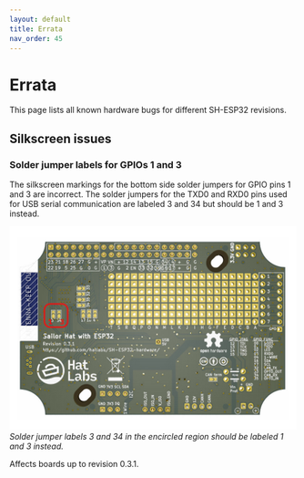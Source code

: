 ```yaml
---
layout: default
title: Errata
nav_order: 45
---
```


# Errata

This page lists all known hardware bugs for different SH-ESP32 revisions.

## Silkscreen issues

### Solder jumper labels for GPIOs 1 and 3

The silkscreen markings for the bottom side solder jumpers for GPIO pins 1 and 3 are incorrect.
The solder jumpers for the TXD0 and RXD0 pins used for USB serial communication are labeled 3 and 34 but should be 1 and 3 instead.

![Jumpers, bottom](assets/sh-esp32_r0.3.1_bottom_jumpers_errata_1_3.jpg "SH-ESP32 GPIO 1 and 3 silkscreen errata")
*Solder jumper labels 3 and 34 in the encircled region should be labeled 1 and 3 instead.*

Affects boards up to revision 0.3.1.
